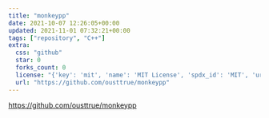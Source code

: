 ```yaml
---
title: "monkeypp"
date: 2021-10-07 12:26:05+00:00
updated: 2021-11-01 07:32:21+00:00
tags: ["repository", "C++"]
extra:
  css: "github"
  star: 0
  forks_count: 0
  license: "{'key': 'mit', 'name': 'MIT License', 'spdx_id': 'MIT', 'url': 'https://api.github.com/licenses/mit', 'node_id': 'MDc6TGljZW5zZTEz'}"
  url: "https://github.com/ousttrue/monkeypp"
---
```


<https://github.com/ousttrue/monkeypp>

